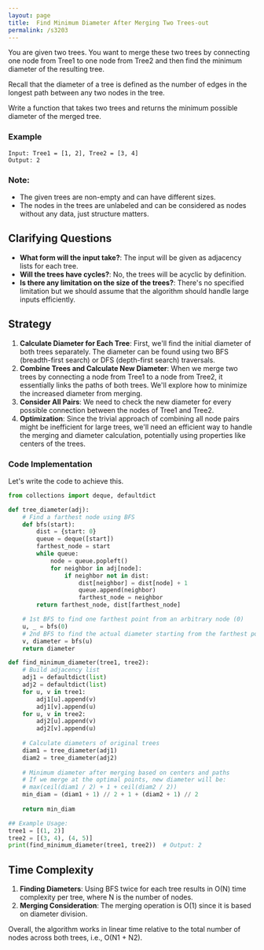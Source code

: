 ```yaml
---
layout: page
title:  Find Minimum Diameter After Merging Two Trees-out
permalink: /s3203
---
```


You are given two trees. You want to merge these two trees by connecting one node from Tree1 to one node from Tree2 and then find the minimum diameter of the resulting tree.

Recall that the diameter of a tree is defined as the number of edges in the longest path between any two nodes in the tree.

Write a function that takes two trees and returns the minimum possible diameter of the merged tree.

### Example
```
Input: Tree1 = [1, 2], Tree2 = [3, 4]
Output: 2
```

### Note:
- The given trees are non-empty and can have different sizes.
- The nodes in the trees are unlabeled and can be considered as nodes without any data, just structure matters.

## Clarifying Questions
- **What form will the input take?**: The input will be given as adjacency lists for each tree.
- **Will the trees have cycles?**: No, the trees will be acyclic by definition.
- **Is there any limitation on the size of the trees?**: There's no specified limitation but we should assume that the algorithm should handle large inputs efficiently.

## Strategy

1. **Calculate Diameter for Each Tree**: First, we'll find the initial diameter of both trees separately. The diameter can be found using two BFS (breadth-first search) or DFS (depth-first search) traversals.
2. **Combine Trees and Calculate New Diameter**: When we merge two trees by connecting a node from Tree1 to a node from Tree2, it essentially links the paths of both trees. We'll explore how to minimize the increased diameter from merging.
3. **Consider All Pairs**: We need to check the new diameter for every possible connection between the nodes of Tree1 and Tree2.
4. **Optimization**: Since the trivial approach of combining all node pairs might be inefficient for large trees, we'll need an efficient way to handle the merging and diameter calculation, potentially using properties like centers of the trees.

### Code Implementation
Let's write the code to achieve this.

```python
from collections import deque, defaultdict

def tree_diameter(adj):
    # Find a farthest node using BFS
    def bfs(start):
        dist = {start: 0}
        queue = deque([start])
        farthest_node = start
        while queue:
            node = queue.popleft()
            for neighbor in adj[node]:
                if neighbor not in dist:
                    dist[neighbor] = dist[node] + 1
                    queue.append(neighbor)
                    farthest_node = neighbor
        return farthest_node, dist[farthest_node]

    # 1st BFS to find one farthest point from an arbitrary node (0)
    u, _ = bfs(0)
    # 2nd BFS to find the actual diameter starting from the farthest point found in the first bfs
    v, diameter = bfs(u)
    return diameter

def find_minimum_diameter(tree1, tree2):
    # Build adjacency list
    adj1 = defaultdict(list)
    adj2 = defaultdict(list)
    for u, v in tree1:
        adj1[u].append(v)
        adj1[v].append(u)
    for u, v in tree2:
        adj2[u].append(v)
        adj2[v].append(u)
    
    # Calculate diameters of original trees
    diam1 = tree_diameter(adj1)
    diam2 = tree_diameter(adj2)
    
    # Minimum diameter after merging based on centers and paths
    # If we merge at the optimal points, new diameter will be:
    # max(ceil(diam1 / 2) + 1 + ceil(diam2 / 2))
    min_diam = (diam1 + 1) // 2 + 1 + (diam2 + 1) // 2
    
    return min_diam

## Example Usage:
tree1 = [(1, 2)]
tree2 = [(3, 4), (4, 5)]
print(find_minimum_diameter(tree1, tree2))  # Output: 2
```

## Time Complexity
1. **Finding Diameters**: Using BFS twice for each tree results in O(N) time complexity per tree, where N is the number of nodes.
2. **Merging Consideration**: The merging operation is O(1) since it is based on diameter division.

Overall, the algorithm works in linear time relative to the total number of nodes across both trees, i.e., O(N1 + N2).